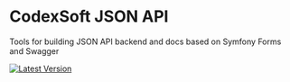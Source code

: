 # CodexSoft JSON API
Tools for building JSON API backend and docs based on Symfony Forms and Swagger

[![Latest Version](https://img.shields.io/github/release/codexsoft/db-first.svg?style=flat-square)](https://github.com/codexsoft/db-first/releases)
